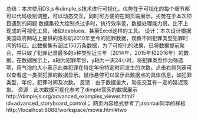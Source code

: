 总结：本次使用D3.js与dimple.js技术进行可视化，优势在于可视化的每个细节都可以代码级别调整，可以动态交互，同时可方便的在网页端展示。劣势在于本次项目遇到的问题
数据集较大绘制点过多时，执行效率差，数据处理能力弱。比不上现成的可视化工具，诸如teabluea、甚至Excel这样的工具。
设计：本次设计根据美国政府网站上提供的洛杉矶2010年至今的犯罪数据，观察不同犯罪类型犯罪时间的特征。此数据集有超过150万条数据，为了可视化的效果，已将数据提前聚合，并只取了犯罪记录最多的5种类型近三年（2014年，2015年和2016年）的数据。在数据展示上，x轴为犯罪年份，y轴为一天24小时，将犯罪类型作为筛选项，用气泡的大小表示此类犯罪在特定年份特定时间发生的次数。点击右侧列表可以查看这一类型犯罪的数据显示。鼠标悬停可以显示此数据点的具体信息，如犯罪类型，年份，犯罪时间及次数。
反馈：由于数据量大，动态交互有一定的延迟现象。
资源：此次数据可视化参考了dimple官网的数据展示http://dimplejs.org/advanced_examples_viewer.html?id=advanced_storyboard_control；
网页内容格式参考了jasonbai同学的样板http://localhost:8088/workspace/movie.html#two